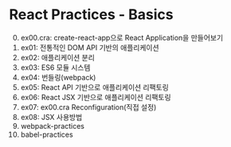 # React Practices - Basics

0. ex00.cra: create-react-app으로 React Application을 만들어보기
1. ex01: 전통적인 DOM API 기반의 애플리케이션
2. ex02: 애플리케이션 분리
3. ex03: ES6 모듈 시스템
4. ex04: 번들링(webpack)
5. ex05: React API 기반으로 애플리케이션 리팩토링
6. ex06: React JSX 기반으로 애플리케이션 리팩토링
7. ex07: ex00.cra Reconfiguration(직접 설정)
8. ex08: JSX 사용방법
9. webpack-practices
10. babel-practices
